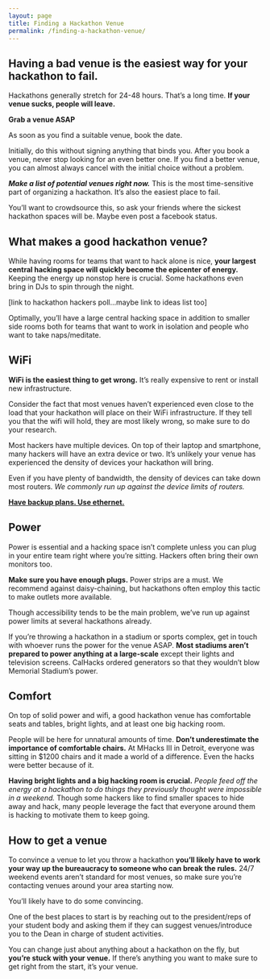 ```yaml
---
layout: page
title: Finding a Hackathon Venue
permalink: /finding-a-hackathon-venue/
---
```

## Having a bad venue is the easiest way for your hackathon to fail.

Hackathons generally stretch for 24-48 hours. That’s a long time. **If your venue sucks, people will leave.**

**Grab a venue ASAP**

As soon as you find a suitable venue, book the date. 

Initially, do this without signing anything that binds you. After you book a venue, never stop looking for an even better one. If you find a better venue, you can almost always cancel with the initial choice without a problem. 

**_Make a list of potential venues right now._** This is the most time-sensitive part of organizing a hackathon. It’s also the easiest place to fail. 

You’ll want to crowdsource this, so ask your friends where the sickest hackathon spaces will be. Maybe even post a facebook status.

## What makes a good hackathon venue?

While having rooms for teams that want to hack alone is nice, **your largest central hacking space will quickly become the epicenter of energy.** Keeping the energy up nonstop here is crucial. Some hackathons even bring in DJs to spin through the night.

[link to hackathon hackers poll...maybe link to ideas list too]

Optimally, you’ll have a large central hacking space in addition to smaller side rooms both for teams that want to work in isolation and people who want to take naps/meditate. 

## WiFi

**WiFi is the easiest thing to get wrong.** It’s really expensive to rent or install new infrastructure. 

Consider the fact that most venues haven’t experienced even close to the load that your hackathon will place on their WiFi infrastructure. If they tell you that the wifi will hold, they are most likely wrong, so make sure to do your research.

Most hackers have multiple devices. On top of their laptop and smartphone, many hackers will have an extra device or two. It’s unlikely your venue has experienced the density of devices your hackathon will bring. 

Even if you have plenty of bandwidth, the density of devices can take down most routers. _We commonly run up against the device limits of routers._ 

[**Have backup plans. Use ethernet.**](http://news.mlh.io/mhacks-organizer-we-planned-for-wifi-going-down-within-the-first-two-hours-09-13-2014)

## Power

Power is essential and a hacking space isn’t complete unless you can plug in your entire team right where you’re sitting. Hackers often bring their own monitors too.

**Make sure you have enough plugs.** Power strips are a must. We recommend against daisy-chaining, but hackathons often employ this tactic to make outlets more available.

Though accessibility tends to be the main problem, we’ve run up against power limits at several hackathons already. 

If you’re throwing a hackathon in a stadium or sports complex, get in touch with whoever runs the power for the venue ASAP. **Most stadiums aren’t prepared to power anything at a large-scale** except their lights and television screens. CalHacks ordered generators so that they wouldn’t blow Memorial Stadium’s power.

## Comfort

On top of solid power and wifi, a good hackathon venue has comfortable seats and tables, bright lights, and at least one big hacking room. 

People will be here for unnatural amounts of time. **Don’t underestimate the importance of comfortable chairs.** At MHacks III in Detroit, everyone was sitting in $1200 chairs and it made a world of a difference. Even the hacks were better because of it.

**Having bright lights and a big hacking room is crucial.** _People feed off the energy at a hackathon to do things they previously thought were impossible in a weekend._ Though some hackers like to find smaller spaces to hide away and hack, many people leverage the fact that everyone around them is hacking to motivate them to keep going. 

## How to get a venue

To convince a venue to let you throw a hackathon **you’ll likely have to work your way up the bureaucracy to someone who can break the rules.** 24/7 weekend events aren’t standard for most venues, so make sure you’re contacting venues around your area starting now. 

You’ll likely have to do some convincing.

One of the best places to start is by reaching out to the president/reps of your student body and asking them if they can suggest venues/introduce you to the Dean in charge of student activities. 

  
You can change just about anything about a hackathon on the fly, but **you’re stuck with your venue.** If there’s anything you want to make sure to get right from the start, it’s your venue.

